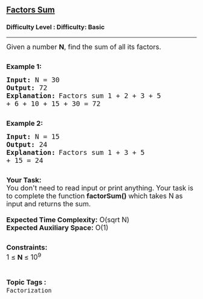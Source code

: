 <h2><a href="https://www.geeksforgeeks.org/problems/factors-sum2016/0">Factors Sum</a></h2><h3>Difficulty Level : Difficulty: Basic</h3><hr><div class="problems_problem_content__Xm_eO"><p><span style="font-size:18px">Given a number <strong>N</strong>,&nbsp;find the sum of all its&nbsp;factors.</span></p>

<p><br>
<span style="font-size:18px"><strong>Example 1:</strong></span></p>

<pre><span style="font-size:18px"><strong>Input:</strong> N = 30
<strong>Output:</strong> 72
<strong>Explanation:</strong></span> <span style="font-size:18px">Factors sum 1 + 2 + 3 + 5 
+ 6 + 10 + 15 + 30 = 72</span></pre>

<p><br>
<span style="font-size:18px"><strong>Example 2:</strong></span></p>

<pre><span style="font-size:18px"><strong>Input:</strong> N = 15
<strong>Output:</strong> 24
<strong>Explanation:</strong></span> <span style="font-size:18px">Factors sum 1 + 3 + 5 
+ 15 = 24</span></pre>

<p><br>
<span style="font-size:18px"><strong>Your Task:&nbsp;&nbsp;</strong></span><br>
<span style="font-size:18px">You don't need to read input or print anything. Your task is to complete the function <strong>factorSum()</strong>&nbsp;which takes N<strong> </strong>as input and returns the sum.<br>
<br>
<strong>Expected Time Complexity:</strong> O(sqrt N)<br>
<strong>Expected Auxiliary Space:</strong> O(1)</span></p>

<p><br>
<span style="font-size:18px"><strong>Constraints:</strong><br>
1 ≤&nbsp;<strong>N&nbsp;</strong>≤ 10<sup>9</sup></span></p>
</div><br><p><span style=font-size:18px><strong>Topic Tags : </strong><br><code>Factorization</code>&nbsp;
